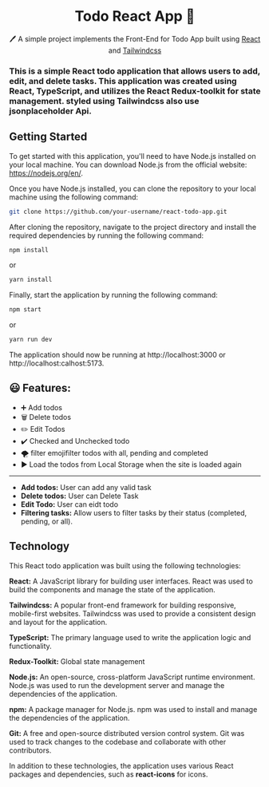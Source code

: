 <h1 align="center">Todo React App  📝</h1> 
<p align="center">
  🖊️ A simple  project implements the Front-End for Todo App built using <a href="https://reactjs.org/">React</a> and <a href="https://tailwindcss.com/">Tailwindcss</a>
</p>



### This is a simple React todo application that allows users to add, edit, and delete tasks. This application was created using React, TypeScript, and utilizes the React Redux-toolkit for state management. styled using Tailwindcss also use jsonplaceholder Api.

## Getting Started

To get started with this application, you'll need to have Node.js installed on your local machine. You can download Node.js from the official website: https://nodejs.org/en/.

Once you have Node.js installed, you can clone the repository to your local machine using the following command:

```bash
git clone https://github.com/your-username/react-todo-app.git

```

After cloning the repository, navigate to the project directory and install the required dependencies by running the following command:

```bash
npm install

```

or 

```bash
yarn install

```


Finally, start the application by running the following command:

```bash
npm start

```

or 

```bash
yarn run dev

```

The application should now be running at http://localhost:3000 or http://localhost:calhost:5173.


## 😃 Features:

- ➕ Add todos
- 🗑️ Delete todos
- ✏️ Edit Todos
- ✔️ Checked and Unchecked todo
- 🌪️ filter emojifilter todos with all, pending and completed
- ▶️ Load the todos from Local Storage when the site is loaded again

---
- **Add todos:** User can add any valid task
- **Delete todos:** User can Delete Task
- **Edit Todo:** User can eidt todo
- **Filtering tasks:** Allow users to filter tasks by their status (completed, pending, or all).


## Technology

This React todo application was built using the following technologies:

**React:** A JavaScript library for building user interfaces. React was used to build the components and manage the state of the application.

**Tailwindcss:** A popular front-end framework for building responsive, mobile-first websites. Tailwindcss was used to provide a consistent design and layout for the application.

**TypeScript:** The primary language used to write the application logic and functionality.

**Redux-Toolkit:** Global state management

**Node.js:** An open-source, cross-platform JavaScript runtime environment. Node.js was used to run the development server and manage the dependencies of the application.

**npm:** A package manager for Node.js. npm was used to install and manage the dependencies of the application.

**Git:** A free and open-source distributed version control system. Git was used to track changes to the codebase and collaborate with other contributors.

In addition to these technologies, the application uses various React packages and dependencies, such as **react-icons** for icons.
